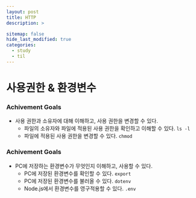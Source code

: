 ```yaml
---
layout: post
title: HTTP
description: >

sitemap: false
hide_last_modified: true
categories:
  - study
  - til
---
```


# 사용권한 & 환경변수

### **Achivement Goals**

- 사용 권한과 소유자에 대해 이해하고, 사용 권한을 변경할 수 있다.
  - 파일의 소유자와 파일에 적용된 사용 권한을 확인하고 이해할 수 있다. `ls -l`
  - 파일에 적용된 사용 권한을 변경할 수 있다. `chmod`

### **Achivement Goals**

- PC에 저장하는 환경변수가 무엇인지 이해하고, 사용할 수 있다.
  - PC에 저장된 환경변수를 확인할 수 있다. `export`
  - PC에 저장된 환경변수를 불러올 수 있다. `dotenv`
  - Node.js에서 환경변수를 영구적용할 수 있다. `.env`
